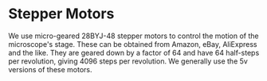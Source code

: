 # Stepper Motors
We use micro-geared 28BYJ-48 stepper motors to control the motion of the microscope's stage.  These can be obtained from Amazon, eBay, AliExpress and the like.  They are geared down by a factor of 64 and have 64 half-steps per revolution, giving 4096 steps per revolution.  We generally use the 5v versions of these motors.